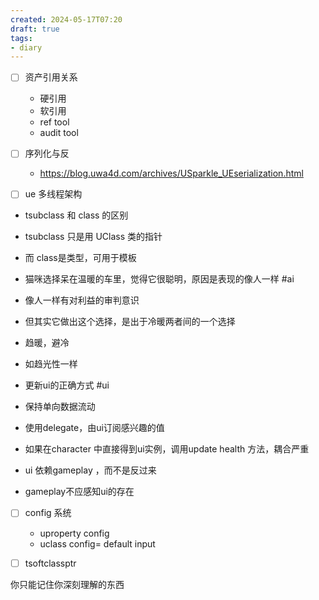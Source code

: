 ```yaml
---
created: 2024-05-17T07:20
draft: true
tags:
- diary
---
```



- [ ] 资产引用关系
	- 硬引用
	- 软引用
	- ref tool
	- audit tool

- [ ] 序列化与反
	- https://blog.uwa4d.com/archives/USparkle_UEserialization.html

- [ ] ue 多线程架构


- tsubclass 和 class 的区别
- tsubclass 只是用 UClass 类的指针
- 而 class是类型，可用于模板





- 猫咪选择呆在温暖的车里，觉得它很聪明，原因是表现的像人一样 #ai
- 像人一样有对利益的审判意识
- 但其实它做出这个选择，是出于冷暖两者间的一个选择
- 趋暖，避冷
- 如趋光性一样



- 更新ui的正确方式 #ui
- 保持单向数据流动
- 使用delegate，由ui订阅感兴趣的值
- 如果在character 中直接得到ui实例，调用update health 方法，耦合严重
- ui 依赖gameplay ，而不是反过来
- gameplay不应感知ui的存在



- [ ] config 系统
	- uproperty config
	- uclass config=    default input

- [ ] tsoftclassptr




你只能记住你深刻理解的东西